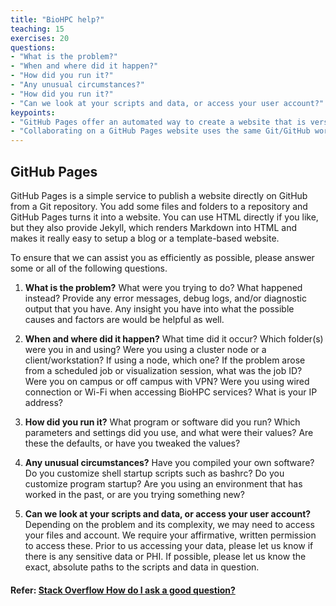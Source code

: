 ```yaml
---
title: "BioHPC help?"
teaching: 15
exercises: 20
questions:
- "What is the problem?"
- "When and where did it happen?"
- "How did you run it?"
- "Any unusual circumstances?"
- "How did you run it?"
- "Can we look at your scripts and data, or access your user account?"
keypoints:
- "GitHub Pages offer an automated way to create a website that is version controlled and accessible for collaboration"
- "Collaborating on a GitHub Pages website uses the same Git/GitHub workflow you learned for collaborating via a GitHub repository"
---
```

## GitHub Pages

GitHub Pages is a simple service to publish a website directly on GitHub from a Git repository.
You add some files and folders to a repository and GitHub Pages turns it into a website.
You can use HTML directly if you like, but they also provide Jekyll,
which renders Markdown into HTML and makes it really easy to setup a blog or a template-based website.

To ensure that we can assist you as efficiently as possible, please answer some or all of the following questions.

1. **What is the problem?** What were you trying to do? What happened instead?
Provide any error messages, debug logs, and/or diagnostic output that you have. Any insight you have into what the possible causes 
and factors are would be helpful as well.

2. **When and where did it happen?**
What time did it occur? Which folder(s) were you in and using? Were you using a cluster node or a client/workstation? 
If using a node, which one? If the problem arose from a scheduled job or visualization session, what was the job ID? 
Were you on campus or off campus with VPN? Were you using wired connection or Wi-Fi when accessing BioHPC services? What is your IP address?

3. **How did you run it?**
What program or software did you run? Which parameters and settings did you use, and what were their values? Are these the defaults, or have you tweaked the values?

4. **Any unusual circumstances?**
Have you compiled your own software? Do you customize shell startup scripts such as bashrc? Do you customize program startup? 
Are you using an environment that has worked in the past, or are you trying something new?

5. **Can we look at your scripts and data, or access your user account?**
Depending on the problem and its complexity, we may need to access your files and account. 
We require your affirmative, written permission to access these. Prior to us accessing your data, please let us know if there is any sensitive data or PHI. 
If possible, please let us know the exact, absolute paths to the scripts and data in question.

#### Refer: [Stack Overflow How do I ask a good question?](https://stackoverflow.com/help/how-to-ask)

